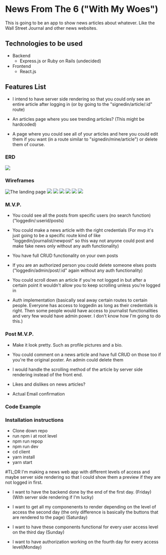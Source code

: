 # News From The 6 ("With My Woes")
This is going to be an app to show news articles about whatever. Like the Wall Street Journal and other news websites.

## Technologies to be used
+ Backend
    + Express.js or Ruby on Rails (undecided)
+ Frontend 
    + React.js

## Features List
+ I intend to have server side rendering so that you could only see an entire article after logging in (or by going to the "signedin/article/:id" route)

+ An articles page where you see trending articles? (This might be hardcoded)

+ A page where you could see all of your articles and here you could edit them if you want (in a route similar to "signedin/mine/article") or delete them of course.

### ERD
![](https://github.com/angeljuarez77/news-from-the-6/blob/master/wireframe/ERD/erd.jpg)
### Wireframes
![The landing page](https://github.com/angeljuarez77/news-from-the-6/blob/master/wireframe/landingpage.jpg)
![](https://github.com/angeljuarez77/news-from-the-6/blob/master/wireframe/loggedin.jpg)
![](https://github.com/angeljuarez77/news-from-the-6/blob/master/wireframe/loggedin:posts.jpg)
![](https://github.com/angeljuarez77/news-from-the-6/blob/master/wireframe/loggedin:userid:articleid.jpg)
![](https://github.com/angeljuarez77/news-from-the-6/blob/master/wireframe/loggedin:userid:posts.jpg)
![](https://github.com/angeljuarez77/news-from-the-6/blob/master/wireframe/mypost:id.jpg)
![](https://github.com/angeljuarez77/news-from-the-6/blob/master/wireframe/mypost:id:edit.jpg)
### M.V.P.
+ You could see all the posts from specific users (no search function)("loggedin/:userid/posts)

+ You could make a news article with the right credentials (For mvp it's just going to be a specific route kind of like "loggedin/journalist/newpost" so this way not anyone could post and make fake news only without any auth functionality)

+ You have full CRUD functionality on your own posts

+ If you are an authorized person you could delete someone elses posts ("loggedin/admin/post/:id" again without any auth functionality)

+ You could scroll down an article if you're not logged in but after a certain point it wouldn't allow you to keep scrolling unless you're logged in

+ Auth implementation (basically seal away certain routes to certain people. Everyone has access to loggedin as long as their credentials is right. Then some people would have access to journalist functionalities and very few would have admin power. I don't know how I'm going to do this.)

### Post M.V.P.

+ Make it look pretty. Such as profile pictures and a bio.

+ You could comment on a news article and have full CRUD on those too if you're the original poster. An admin could delete them

+ I would handle the scrolling method of the article by server side rendering instead of the front end.

+ Likes and dislikes on news articles?

+ Actual Email confirmation 

### Code Example
### Installation instructions
+ Clone down repo
+ run npm i at root level
+ npm run repop 
+ npm run dev
+ cd client
+ yarn install
+ yarn start

#TL;DR
I'm making a news web app with different levels of access and maybe server side rendering so that I could show them a preview if they are not logged in first.

+ I want to have the backend done by the end of the first day. (Friday) (With server side rendering if I'm lucky)

+ I want to get all my componenents to render depending on the level of access the second day (the only difference is basically the buttons that are rendered to the page) (Saturday)

+ I want to have these components functional for every user access level on the third day (Sunday)

+ I want to have authorization working on the fourth day for every access level(Monday)